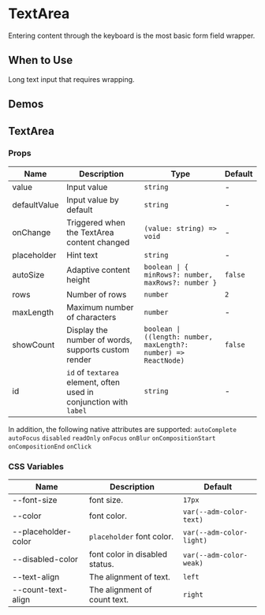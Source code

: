 # TextArea

Entering content through the keyboard is the most basic form field wrapper.

## When to Use

Long text input that requires wrapping.

## Demos

<code src="./demos/demo1.tsx"></code>

## TextArea

### Props

| Name         | Description                                                        | Type                                                             | Default |
| ------------ | ------------------------------------------------------------------ | ---------------------------------------------------------------- | ------- |
| value        | Input value                                                        | `string`                                                         | -       |
| defaultValue | Input value by default                                             | `string`                                                         | -       |
| onChange     | Triggered when the TextArea content changed                        | `(value: string) => void`                                        | -       |
| placeholder  | Hint text                                                          | `string`                                                         | -       |
| autoSize     | Adaptive content height                                            | `boolean \| { minRows?: number, maxRows?: number }`              | `false` |
| rows         | Number of rows                                                     | `number`                                                         | `2`     |
| maxLength    | Maximum number of characters                                       | `number`                                                         | -       |
| showCount    | Display the number of words, supports custom render                | `boolean \| ((length: number, maxLength?: number) => ReactNode)` | `false` |
| id           | `id` of `textarea` element, often used in conjunction with `label` | `string`                                                         | -       |

In addition, the following native attributes are supported: `autoComplete` `autoFocus` `disabled` `readOnly` `onFocus` `onBlur` `onCompositionStart` `onCompositionEnd` `onClick`

### CSS Variables

| Name                | Description                    | Default                  |
| ------------------- | ------------------------------ | ------------------------ |
| --font-size         | font size.                     | `17px`                   |
| --color             | font color.                    | `var(--adm-color-text)`  |
| --placeholder-color | `placeholder` font color.      | `var(--adm-color-light)` |
| --disabled-color    | font color in disabled status. | `var(--adm-color-weak)`  |
| --text-align        | The alignment of text.         | `left`                   |
| --count-text-align  | The alignment of count text.   | `right`                  |
